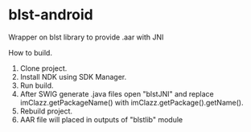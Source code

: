 # blst-android
Wrapper on blst library to provide .aar with JNI

How to build.
1. Clone project.
2. Install NDK using SDK Manager.
3. Run build.
4. After SWIG generate .java files open "blstJNI" and replace imClazz.getPackageName() with imClazz.getPackage().getName().
5. Rebuild project.
6. AAR file will placed in outputs of "blstlib" module
